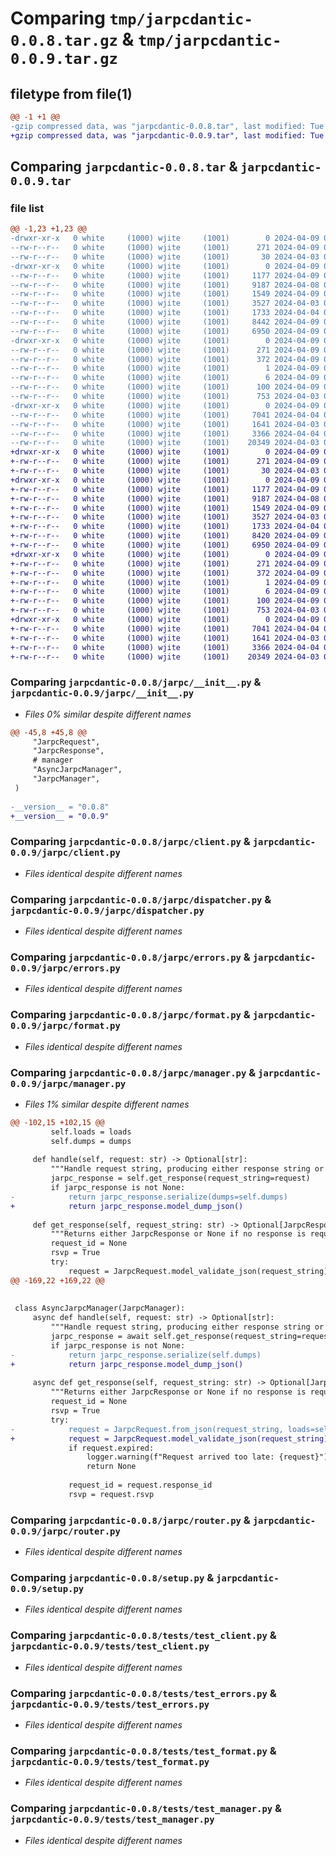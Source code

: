# Comparing `tmp/jarpcdantic-0.0.8.tar.gz` & `tmp/jarpcdantic-0.0.9.tar.gz`

## filetype from file(1)

```diff
@@ -1 +1 @@
-gzip compressed data, was "jarpcdantic-0.0.8.tar", last modified: Tue Apr  9 07:02:33 2024, max compression
+gzip compressed data, was "jarpcdantic-0.0.9.tar", last modified: Tue Apr  9 07:04:12 2024, max compression
```

## Comparing `jarpcdantic-0.0.8.tar` & `jarpcdantic-0.0.9.tar`

### file list

```diff
@@ -1,23 +1,23 @@
-drwxr-xr-x   0 white     (1000) wjite     (1001)        0 2024-04-09 07:02:33.404169 jarpcdantic-0.0.8/
--rw-r--r--   0 white     (1000) wjite     (1001)      271 2024-04-09 07:02:33.404169 jarpcdantic-0.0.8/PKG-INFO
--rw-r--r--   0 white     (1000) wjite     (1001)       30 2024-04-03 01:04:51.000000 jarpcdantic-0.0.8/README.md
-drwxr-xr-x   0 white     (1000) wjite     (1001)        0 2024-04-09 07:02:33.404169 jarpcdantic-0.0.8/jarpc/
--rw-r--r--   0 white     (1000) wjite     (1001)     1177 2024-04-09 07:02:30.000000 jarpcdantic-0.0.8/jarpc/__init__.py
--rw-r--r--   0 white     (1000) wjite     (1001)     9187 2024-04-08 04:09:44.000000 jarpcdantic-0.0.8/jarpc/client.py
--rw-r--r--   0 white     (1000) wjite     (1001)     1549 2024-04-09 04:17:03.000000 jarpcdantic-0.0.8/jarpc/dispatcher.py
--rw-r--r--   0 white     (1000) wjite     (1001)     3527 2024-04-03 01:07:54.000000 jarpcdantic-0.0.8/jarpc/errors.py
--rw-r--r--   0 white     (1000) wjite     (1001)     1733 2024-04-04 03:49:54.000000 jarpcdantic-0.0.8/jarpc/format.py
--rw-r--r--   0 white     (1000) wjite     (1001)     8442 2024-04-09 06:42:01.000000 jarpcdantic-0.0.8/jarpc/manager.py
--rw-r--r--   0 white     (1000) wjite     (1001)     6950 2024-04-09 07:02:30.000000 jarpcdantic-0.0.8/jarpc/router.py
-drwxr-xr-x   0 white     (1000) wjite     (1001)        0 2024-04-09 07:02:33.404169 jarpcdantic-0.0.8/jarpcdantic.egg-info/
--rw-r--r--   0 white     (1000) wjite     (1001)      271 2024-04-09 07:02:33.000000 jarpcdantic-0.0.8/jarpcdantic.egg-info/PKG-INFO
--rw-r--r--   0 white     (1000) wjite     (1001)      372 2024-04-09 07:02:33.000000 jarpcdantic-0.0.8/jarpcdantic.egg-info/SOURCES.txt
--rw-r--r--   0 white     (1000) wjite     (1001)        1 2024-04-09 07:02:33.000000 jarpcdantic-0.0.8/jarpcdantic.egg-info/dependency_links.txt
--rw-r--r--   0 white     (1000) wjite     (1001)        6 2024-04-09 07:02:33.000000 jarpcdantic-0.0.8/jarpcdantic.egg-info/top_level.txt
--rw-r--r--   0 white     (1000) wjite     (1001)      100 2024-04-09 07:02:33.404169 jarpcdantic-0.0.8/setup.cfg
--rw-r--r--   0 white     (1000) wjite     (1001)      753 2024-04-03 06:53:06.000000 jarpcdantic-0.0.8/setup.py
-drwxr-xr-x   0 white     (1000) wjite     (1001)        0 2024-04-09 07:02:33.404169 jarpcdantic-0.0.8/tests/
--rw-r--r--   0 white     (1000) wjite     (1001)     7041 2024-04-04 06:06:48.000000 jarpcdantic-0.0.8/tests/test_client.py
--rw-r--r--   0 white     (1000) wjite     (1001)     1641 2024-04-03 05:48:50.000000 jarpcdantic-0.0.8/tests/test_errors.py
--rw-r--r--   0 white     (1000) wjite     (1001)     3366 2024-04-04 06:06:48.000000 jarpcdantic-0.0.8/tests/test_format.py
--rw-r--r--   0 white     (1000) wjite     (1001)    20349 2024-04-03 05:48:50.000000 jarpcdantic-0.0.8/tests/test_manager.py
+drwxr-xr-x   0 white     (1000) wjite     (1001)        0 2024-04-09 07:04:12.200279 jarpcdantic-0.0.9/
+-rw-r--r--   0 white     (1000) wjite     (1001)      271 2024-04-09 07:04:12.200279 jarpcdantic-0.0.9/PKG-INFO
+-rw-r--r--   0 white     (1000) wjite     (1001)       30 2024-04-03 01:04:51.000000 jarpcdantic-0.0.9/README.md
+drwxr-xr-x   0 white     (1000) wjite     (1001)        0 2024-04-09 07:04:12.200279 jarpcdantic-0.0.9/jarpc/
+-rw-r--r--   0 white     (1000) wjite     (1001)     1177 2024-04-09 07:04:09.000000 jarpcdantic-0.0.9/jarpc/__init__.py
+-rw-r--r--   0 white     (1000) wjite     (1001)     9187 2024-04-08 04:09:44.000000 jarpcdantic-0.0.9/jarpc/client.py
+-rw-r--r--   0 white     (1000) wjite     (1001)     1549 2024-04-09 04:17:03.000000 jarpcdantic-0.0.9/jarpc/dispatcher.py
+-rw-r--r--   0 white     (1000) wjite     (1001)     3527 2024-04-03 01:07:54.000000 jarpcdantic-0.0.9/jarpc/errors.py
+-rw-r--r--   0 white     (1000) wjite     (1001)     1733 2024-04-04 03:49:54.000000 jarpcdantic-0.0.9/jarpc/format.py
+-rw-r--r--   0 white     (1000) wjite     (1001)     8420 2024-04-09 07:04:09.000000 jarpcdantic-0.0.9/jarpc/manager.py
+-rw-r--r--   0 white     (1000) wjite     (1001)     6950 2024-04-09 07:02:30.000000 jarpcdantic-0.0.9/jarpc/router.py
+drwxr-xr-x   0 white     (1000) wjite     (1001)        0 2024-04-09 07:04:12.200279 jarpcdantic-0.0.9/jarpcdantic.egg-info/
+-rw-r--r--   0 white     (1000) wjite     (1001)      271 2024-04-09 07:04:12.000000 jarpcdantic-0.0.9/jarpcdantic.egg-info/PKG-INFO
+-rw-r--r--   0 white     (1000) wjite     (1001)      372 2024-04-09 07:04:12.000000 jarpcdantic-0.0.9/jarpcdantic.egg-info/SOURCES.txt
+-rw-r--r--   0 white     (1000) wjite     (1001)        1 2024-04-09 07:04:12.000000 jarpcdantic-0.0.9/jarpcdantic.egg-info/dependency_links.txt
+-rw-r--r--   0 white     (1000) wjite     (1001)        6 2024-04-09 07:04:12.000000 jarpcdantic-0.0.9/jarpcdantic.egg-info/top_level.txt
+-rw-r--r--   0 white     (1000) wjite     (1001)      100 2024-04-09 07:04:12.200279 jarpcdantic-0.0.9/setup.cfg
+-rw-r--r--   0 white     (1000) wjite     (1001)      753 2024-04-03 06:53:06.000000 jarpcdantic-0.0.9/setup.py
+drwxr-xr-x   0 white     (1000) wjite     (1001)        0 2024-04-09 07:04:12.200279 jarpcdantic-0.0.9/tests/
+-rw-r--r--   0 white     (1000) wjite     (1001)     7041 2024-04-04 06:06:48.000000 jarpcdantic-0.0.9/tests/test_client.py
+-rw-r--r--   0 white     (1000) wjite     (1001)     1641 2024-04-03 05:48:50.000000 jarpcdantic-0.0.9/tests/test_errors.py
+-rw-r--r--   0 white     (1000) wjite     (1001)     3366 2024-04-04 06:06:48.000000 jarpcdantic-0.0.9/tests/test_format.py
+-rw-r--r--   0 white     (1000) wjite     (1001)    20349 2024-04-03 05:48:50.000000 jarpcdantic-0.0.9/tests/test_manager.py
```

### Comparing `jarpcdantic-0.0.8/jarpc/__init__.py` & `jarpcdantic-0.0.9/jarpc/__init__.py`

 * *Files 0% similar despite different names*

```diff
@@ -45,8 +45,8 @@
     "JarpcRequest",
     "JarpcResponse",
     # manager
     "AsyncJarpcManager",
     "JarpcManager",
 )
 
-__version__ = "0.0.8"
+__version__ = "0.0.9"
```

### Comparing `jarpcdantic-0.0.8/jarpc/client.py` & `jarpcdantic-0.0.9/jarpc/client.py`

 * *Files identical despite different names*

### Comparing `jarpcdantic-0.0.8/jarpc/dispatcher.py` & `jarpcdantic-0.0.9/jarpc/dispatcher.py`

 * *Files identical despite different names*

### Comparing `jarpcdantic-0.0.8/jarpc/errors.py` & `jarpcdantic-0.0.9/jarpc/errors.py`

 * *Files identical despite different names*

### Comparing `jarpcdantic-0.0.8/jarpc/format.py` & `jarpcdantic-0.0.9/jarpc/format.py`

 * *Files identical despite different names*

### Comparing `jarpcdantic-0.0.8/jarpc/manager.py` & `jarpcdantic-0.0.9/jarpc/manager.py`

 * *Files 1% similar despite different names*

```diff
@@ -102,15 +102,15 @@
         self.loads = loads
         self.dumps = dumps
 
     def handle(self, request: str) -> Optional[str]:
         """Handle request string, producing either response string or None if no response is required."""
         jarpc_response = self.get_response(request_string=request)
         if jarpc_response is not None:
-            return jarpc_response.serialize(dumps=self.dumps)
+            return jarpc_response.model_dump_json()
 
     def get_response(self, request_string: str) -> Optional[JarpcResponse]:
         """Returns either JarpcResponse or None if no response is required."""
         request_id = None
         rsvp = True
         try:
             request = JarpcRequest.model_validate_json(request_string)
@@ -169,22 +169,22 @@
 
 
 class AsyncJarpcManager(JarpcManager):
     async def handle(self, request: str) -> Optional[str]:
         """Handle request string, producing either response string or None if no response is required."""
         jarpc_response = await self.get_response(request_string=request)
         if jarpc_response is not None:
-            return jarpc_response.serialize(self.dumps)
+            return jarpc_response.model_dump_json()
 
     async def get_response(self, request_string: str) -> Optional[JarpcResponse]:
         """Returns either JarpcResponse or None if no response is required."""
         request_id = None
         rsvp = True
         try:
-            request = JarpcRequest.from_json(request_string, loads=self.loads)
+            request = JarpcRequest.model_validate_json(request_string)
             if request.expired:
                 logger.warning(f"Request arrived too late: {request}")
                 return None
 
             request_id = request.response_id
             rsvp = request.rsvp
```

### Comparing `jarpcdantic-0.0.8/jarpc/router.py` & `jarpcdantic-0.0.9/jarpc/router.py`

 * *Files identical despite different names*

### Comparing `jarpcdantic-0.0.8/setup.py` & `jarpcdantic-0.0.9/setup.py`

 * *Files identical despite different names*

### Comparing `jarpcdantic-0.0.8/tests/test_client.py` & `jarpcdantic-0.0.9/tests/test_client.py`

 * *Files identical despite different names*

### Comparing `jarpcdantic-0.0.8/tests/test_errors.py` & `jarpcdantic-0.0.9/tests/test_errors.py`

 * *Files identical despite different names*

### Comparing `jarpcdantic-0.0.8/tests/test_format.py` & `jarpcdantic-0.0.9/tests/test_format.py`

 * *Files identical despite different names*

### Comparing `jarpcdantic-0.0.8/tests/test_manager.py` & `jarpcdantic-0.0.9/tests/test_manager.py`

 * *Files identical despite different names*

